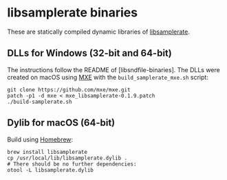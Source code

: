 # libsamplerate binaries

These are statically compiled dynamic libraries of
[libsamplerate](http://www.mega-nerd.com/libsamplerate/).

## DLLs for Windows (32-bit and 64-bit)

The instructions follow the README of [libsndfile-binaries]. The DLLs were
created on macOS using [MXE](http://mxe.cc) with the `build_samplerate_mxe.sh`
script:

    git clone https://github.com/mxe/mxe.git
    patch -p1 -d mxe < mxe_libsamplerate-0.1.9.patch
    ./build-samplerate.sh

## Dylib for macOS (64-bit)

Build using [Homebrew](http://brew.sh/):

    brew install libsamplerate
    cp /usr/local/lib/libsamplerate.dylib .
    # There should be no further dependencies:
    otool -L libsamplerate.dylib
